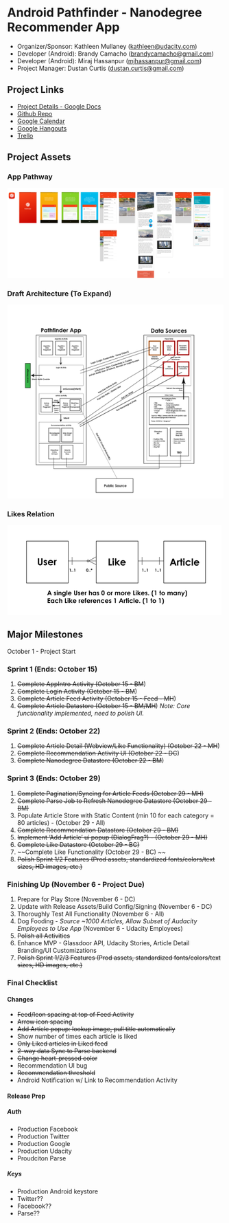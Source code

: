 # Android Pathfinder - Nanodegree Recommender App

- Organizer/Sponsor: Kathleen Mullaney (kathleen@udacity.com)
- Developer (Android): Brandy Camacho (brandycamacho@gmail.com)
- Developer (Android): Miraj Hassanpur (mjhassanpur@gmail.com)
- Project Manager: Dustan Curtis (dustan.curtis@gmail.com)

## Project Links
- [Project Details - Google Docs](https://docs.google.com/document/d/1Uby7aBzzPMurJwWqGz8a8yTZbI7Hq8voejFuOl25LrA/edit)
- [Github Repo](https://github.com/udacity/udacity-android-pathfinder)
- [Google Calendar](https://www.google.com/calendar/embed?src=inba908cb4u1aqvr727gplpnag%40group.calendar.google.com&ctz=America/Vancouver)
- [Google Hangouts](https://hangouts.google.com/hangouts/_/u5dhsdrvr2tgtzehfogded6of4a)
- [Trello](https://trello.com/b/DyS4zb4y)

## Project Assets
### App Pathway
![Transactions App Screenshot](assets/app-pathway.png)

### Draft Architecture (To Expand)
![Draft App Architecture](assets/app-detailed-architecture.png)

### Likes Relation
![Likes Relation](assets/likes-relation.png)

## Major Milestones
October 1 - Project Start

### Sprint 1 (Ends: October 15)
1. ~~Complete AppIntro Activity (October 15 - BM~~)
2. ~~Complete Login Activity (October 15 - BM~~)
3. ~~Complete Article Feed Activity (October 15 - Feed - MH~~)
4. ~~Complete Article Datastore (October 15 - BM/MH~~)
*Note: Core functionality implemented, need to polish UI.*

### Sprint 2 (Ends: October 22)
1. ~~Complete Article Detail (Webview/Like Functionality) (October 22 - MH~~)
2. ~~Complete Recommendation Activity UI (October 22 - DC~~)
3. ~~Complete Nanodegree Datastore (October 22 - BM~~)

### Sprint 3 (Ends: October 29)
1. ~~Complete Pagination/Syncing for Article Feeds (October 29 - MH)~~
2. ~~Complete Parse Job to Refresh Nanodegree Datastore (October 29 - BM)~~
3. Populate Article Store with Static Content (min 10 for each category = 80 articles) - (October 29 - All)
4. ~~Complete Recommendation Datastore (October 29 - BM)~~
5. ~~Implement ‘Add Article’ ui popup (DialogFrag?) - (October 29 - MH)~~
6. ~~Complete Like Datastore (October 29 - BC)~~
7. ~~Complete Like Functionality (October 29 - BC) ~~
8. ~~Polish Sprint 1/2 Features (Prod assets, standardized fonts/colors/text sizes, HD images, etc.)~~

### Finishing Up (November 6 - Project Due)
1. Prepare for Play Store (November 6 - DC)
2. Update with Release Assets/Build Config/Signing (November 6 - DC)
3. Thoroughly Test All Functionality (November 6 - All) 
4. Dog Fooding - *Source ~1000 Articles, Allow Subset of Audacity Employees to Use App* (November 6 - Udacity Employees)
5. ~~Polish all Activities~~
6. Enhance MVP - Glassdoor API, Udacity Stories, Article Detail Branding/UI Customizations
7. ~~Polish Sprint 1/2/3 Features (Prod assets, standardized fonts/colors/text sizes, HD images, etc.)~~

### Final Checklist

#### Changes
- ~~Feed/Icon spacing at top of Feed Activity~~
- ~~Arrow icon spacing~~
- ~~Add Article popup: lookup image, pull title automatically~~
- Show number of times each article is liked
- ~~Only Liked articles in Liked feed~~
- ~~2-way data Sync to Parse backend~~
- ~~Change heart-pressed color~~
- Recommendation UI bug
- ~~Recommendation threshold~~
- Android Notification w/ Link to Recommendation Activity

#### Release Prep
##### Auth
- Production Facebook
- Production Twitter
- Production Google
- Production Udacity
- Proudciton Parse

##### Keys
- Production Android keystore
- Twitter??
- Facebook??
- Parse??